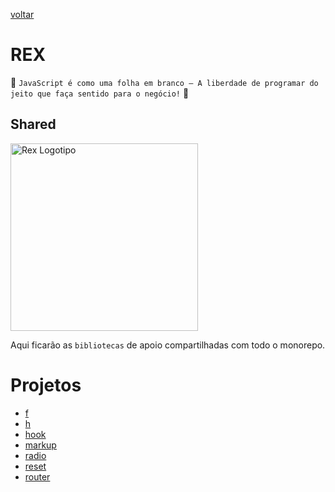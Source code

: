 [voltar](../README.md)

REX
======
:star2: `JavaScript é como uma folha em branco – A liberdade de programar do jeito que faça sentido para o negócio!` :star2:

## Shared
  <img src="https://github.com/oneOffJS/rex.community/raw/master/rex.png" alt="Rex Logotipo" width="300" height="300" />

Aqui ficarão as `bibliotecas` de apoio compartilhadas com todo o monorepo.

# Projetos
  - [f](./f/README.md)
  - [h](./h/README.md)
  - [hook](./hook/README.md)
  - [markup](./markup/README.md)
  - [radio](./radio/README.md)
  - [reset](./reset/README.md)
  - [router](./router/README.md)